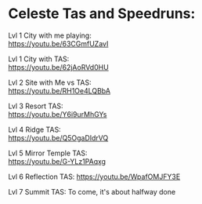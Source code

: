 # Celeste Tas and Speedruns:

Lvl 1 City with me playing:  
https://youtu.be/63CGmfUZavI

Lvl 1 City with TAS:  
https://youtu.be/62jAoRVd0HU

Lvl 2 Site with Me vs TAS:  
https://youtu.be/RH1Oe4LQBbA

Lvl 3 Resort TAS:  
https://youtu.be/Y6i9urMhGYs

Lvl 4 Ridge TAS:  
https://youtu.be/Q5OgaDIdrVQ

Lvl 5 Mirror Temple TAS:  
https://youtu.be/G-YLz1PAqxg

Lvl 6 Reflection TAS:
https://youtu.be/WpafOMJFY3E

Lvl 7 Summit TAS:
To come, it's about halfway done
